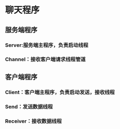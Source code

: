 # 聊天程序

## 服务端程序
### Server:服务端主程序，负责启动线程
### Channel：接收客户端请求线程管道
## 客户端程序
### Client：客户端主程序，负责启动发送，接收线程
### Send：发送数据线程
### Receiver：接收数据线程